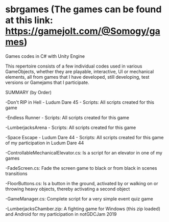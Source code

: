 # sbrgames (The games can be found at this link: https://gamejolt.com/@Somogy/games)
Games codes in C# with Unity Engine

This repertoire consists of a few individual codes used in various GameObjects, whether they are playable, interactive, UI or mechanical elements, all from games that I have developed, still developing, test versions or Gamejams that I participate.

SUMMARY (by Order)

-Don't RIP in Hell - Ludum Dare 45 - Scripts: All scripts created for this game

-Endless Runner - Scripts: All scripts created for this game

-LumberjacksArena - Scripts: All scripts created for this game

-Space Escape - Ludum Dare 44 - Scripts: All scripts created for this game of my participation in Ludum Dare 44

-ControllableMechanicalElevator.cs: Is a script for an elevator in one of my games

-FadeScreen.cs: Fade the screen game to black or from black in scenes transitions

-FloorButtons.cs: Is a button in the ground, activated by or walking on or throwing heavy objects, thereby activating a second object

-GameManager.cs: Complete script for a very simple event quiz game

-LumberjacksChamber.zip: A fighting game for Windows (this zip loaded) and Android for my participation in notGDCJam 2019
